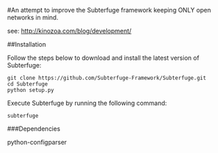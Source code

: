 #An attempt to improve the Subterfuge framework keeping ONLY open networks in mind.

see: http://kinozoa.com/blog/development/

##Installation

Follow the steps below to download and install the latest version of Subterfuge:
```
git clone https://github.com/Subterfuge-Framework/Subterfuge.git
cd Subterfuge
python setup.py
```

Execute Subterfuge by running the following command:
```
subterfuge
```

###Dependencies

python-configparser

